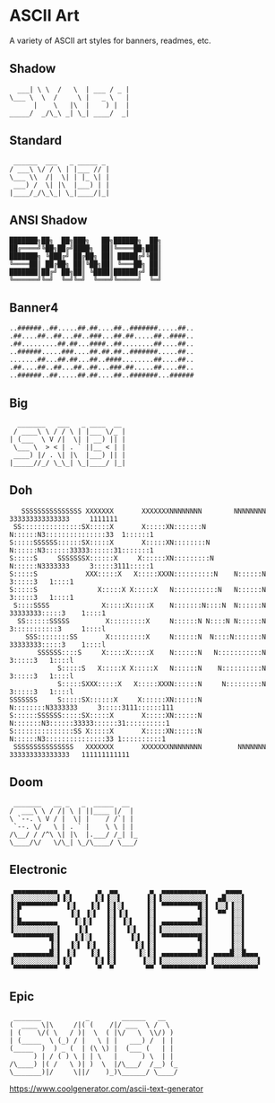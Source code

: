 # ASCII Art

A variety of ASCII art styles for banners, readmes, etc.

## Shadow
	  ___| \ \  /   \  | ___ / _ | 
	\___ \  \  /     \ |   _ \   | 
		  |    \   |\  |    ) |  | 
	_____/  _/\_\ _| \_| ____/  _|

## Standard
	 ______  ___   _ _____ _ 
	/ ___\ \/ / \ | |___ // |
	\___ \\  /|  \| | |_ \| |
	 ___) /  \| |\  |___) | |
	|____/_/\_\_| \_|____/|_|
 
## ANSI Shadow 
 
	███████╗██╗  ██╗███╗   ██╗██████╗  ██╗
	██╔════╝╚██╗██╔╝████╗  ██║╚════██╗███║
	███████╗ ╚███╔╝ ██╔██╗ ██║ █████╔╝╚██║
	╚════██║ ██╔██╗ ██║╚██╗██║ ╚═══██╗ ██║
	███████║██╔╝ ██╗██║ ╚████║██████╔╝ ██║
	╚══════╝╚═╝  ╚═╝╚═╝  ╚═══╝╚═════╝  ╚═╝

## Banner4

	..######..##.....##.##....##..#######.....##..
	.##....##..##...##..###...##.##.....##..####..
	.##.........##.##...####..##........##....##..
	..######.....###....##.##.##..#######.....##..
	.......##...##.##...##..####........##....##..
	.##....##..##...##..##...###.##.....##....##..
	..######..##.....##.##....##..#######...######

## Big
	  _______   ___   _ ____  __ 
	 / ____\ \ / / \ | |___ \/_ |
	| (___  \ V /|  \| | __) || |
	 \___ \  > < | . ` ||__ < | |
	 ____) |/ . \| |\  |___) || |
	|_____//_/ \_\_| \_|____/ |_|

## Doh
 
	   SSSSSSSSSSSSSSS XXXXXXX       XXXXXXXNNNNNNNN        NNNNNNNN 333333333333333     1111111   
	 SS:::::::::::::::SX:::::X       X:::::XN:::::::N       N::::::N3:::::::::::::::33  1::::::1   
	S:::::SSSSSS::::::SX:::::X       X:::::XN::::::::N      N::::::N3::::::33333::::::31:::::::1   
	S:::::S     SSSSSSSX::::::X     X::::::XN:::::::::N     N::::::N3333333     3:::::3111:::::1   
	S:::::S            XXX:::::X   X:::::XXXN::::::::::N    N::::::N            3:::::3   1::::1   
	S:::::S               X:::::X X:::::X   N:::::::::::N   N::::::N            3:::::3   1::::1   
	 S::::SSSS             X:::::X:::::X    N:::::::N::::N  N::::::N    33333333:::::3    1::::1   
	  SS::::::SSSSS         X:::::::::X     N::::::N N::::N N::::::N    3:::::::::::3     1::::l   
		SSS::::::::SS       X:::::::::X     N::::::N  N::::N:::::::N    33333333:::::3    1::::l   
		   SSSSSS::::S     X:::::X:::::X    N::::::N   N:::::::::::N            3:::::3   1::::l   
				S:::::S   X:::::X X:::::X   N::::::N    N::::::::::N            3:::::3   1::::l   
				S:::::SXXX:::::X   X:::::XXXN::::::N     N:::::::::N            3:::::3   1::::l   
	SSSSSSS     S:::::SX::::::X     X::::::XN::::::N      N::::::::N3333333     3:::::3111::::::111
	S::::::SSSSSS:::::SX:::::X       X:::::XN::::::N       N:::::::N3::::::33333::::::31::::::::::1
	S:::::::::::::::SS X:::::X       X:::::XN::::::N        N::::::N3:::::::::::::::33 1::::::::::1
	 SSSSSSSSSSSSSSS   XXXXXXX       XXXXXXXNNNNNNNN         NNNNNNN 333333333333333   111111111111
 
## Doom
	 _______   __ _   _  _____  __  
	/  ___\ \ / /| \ | ||____ |/  | 
	\ `--. \ V / |  \| |    / /`| | 
	 `--. \/   \ | . ` |    \ \ | | 
	/\__/ / /^\ \| |\  |.___/ /_| |_
	\____/\/   \/\_| \_/\____/ \___/

## Electronic

	 ▄▄▄▄▄▄▄▄▄▄▄  ▄       ▄  ▄▄        ▄  ▄▄▄▄▄▄▄▄▄▄▄     ▄▄▄▄     
	▐░░░░░░░░░░░▌▐░▌     ▐░▌▐░░▌      ▐░▌▐░░░░░░░░░░░▌  ▄█░░░░▌    
	▐░█▀▀▀▀▀▀▀▀▀  ▐░▌   ▐░▌ ▐░▌░▌     ▐░▌ ▀▀▀▀▀▀▀▀▀█░▌ ▐░░▌▐░░▌    
	▐░▌            ▐░▌ ▐░▌  ▐░▌▐░▌    ▐░▌          ▐░▌  ▀▀ ▐░░▌    
	▐░█▄▄▄▄▄▄▄▄▄    ▐░▐░▌   ▐░▌ ▐░▌   ▐░▌ ▄▄▄▄▄▄▄▄▄█░▌     ▐░░▌    
	▐░░░░░░░░░░░▌    ▐░▌    ▐░▌  ▐░▌  ▐░▌▐░░░░░░░░░░░▌     ▐░░▌    
	 ▀▀▀▀▀▀▀▀▀█░▌   ▐░▌░▌   ▐░▌   ▐░▌ ▐░▌ ▀▀▀▀▀▀▀▀▀█░▌     ▐░░▌    
			  ▐░▌  ▐░▌ ▐░▌  ▐░▌    ▐░▌▐░▌          ▐░▌     ▐░░▌    
	 ▄▄▄▄▄▄▄▄▄█░▌ ▐░▌   ▐░▌ ▐░▌     ▐░▐░▌ ▄▄▄▄▄▄▄▄▄█░▌ ▄▄▄▄█░░█▄▄▄ 
	▐░░░░░░░░░░░▌▐░▌     ▐░▌▐░▌      ▐░░▌▐░░░░░░░░░░░▌▐░░░░░░░░░░░▌
	 ▀▀▀▀▀▀▀▀▀▀▀  ▀       ▀  ▀        ▀▀  ▀▀▀▀▀▀▀▀▀▀▀  ▀▀▀▀▀▀▀▀▀▀▀ 
 
## Epic 
	 _______           _        ______   __   
	(  ____ \|\     /|( (    /|/ ___  \ /  \  
	| (    \/( \   / )|  \  ( |\/   \  \\/) ) 
	| (_____  \ (_) / |   \ | |   ___) /  | | 
	(_____  )  ) _ (  | (\ \) |  (___ (   | | 
		  ) | / ( ) \ | | \   |      ) \  | | 
	/\____) |( /   \ )| )  \  |/\___/  /__) (_
	\_______)|/     \||/    )_)\______/ \____/


https://www.coolgenerator.com/ascii-text-generator